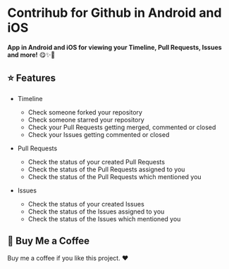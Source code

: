 # Contrihub for Github in Android and iOS

**App in Android and iOS for viewing your Timeline, Pull Requests, Issues and more!** :yum::sparkles::beers:

## :star: Features

- Timeline

    - Check someone forked your repository
    - Check someone starred your repository
    - Check your Pull Requests getting merged, commented or closed
    - Check your Issues getting commented or closed

- Pull Requests

    - Check the status of your created Pull Requests
    - Check the status of the Pull Requests assigned to you
    - Check the status of the Pull Requests which mentioned you

- Issues

    - Check the status of your created Issues
    - Check the status of the Issues assigned to you
    - Check the status of the Issues which mentioned you

## :sparkling_heart: Buy Me a Coffee

Buy me a coffee if you like this project. :heart:
